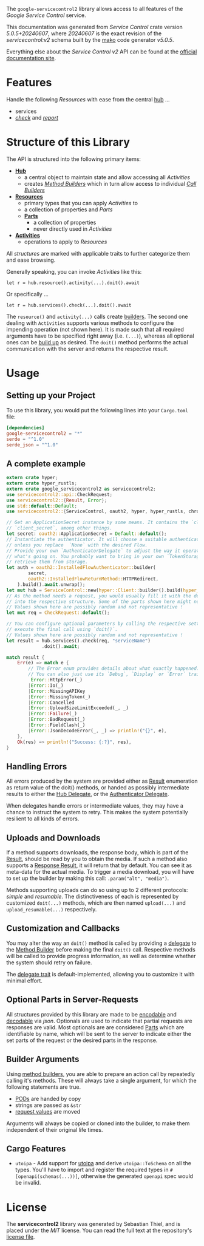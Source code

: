 <!---
DO NOT EDIT !
This file was generated automatically from 'src/generator/templates/api/README.md.mako'
DO NOT EDIT !
-->
The `google-servicecontrol2` library allows access to all features of the *Google Service Control* service.

This documentation was generated from *Service Control* crate version *5.0.5+20240607*, where *20240607* is the exact revision of the *servicecontrol:v2* schema built by the [mako](http://www.makotemplates.org/) code generator *v5.0.5*.

Everything else about the *Service Control* *v2* API can be found at the
[official documentation site](https://cloud.google.com/service-control/).
# Features

Handle the following *Resources* with ease from the central [hub](https://docs.rs/google-servicecontrol2/5.0.5+20240607/google_servicecontrol2/ServiceControl) ... 

* services
 * [*check*](https://docs.rs/google-servicecontrol2/5.0.5+20240607/google_servicecontrol2/api::ServiceCheckCall) and [*report*](https://docs.rs/google-servicecontrol2/5.0.5+20240607/google_servicecontrol2/api::ServiceReportCall)




# Structure of this Library

The API is structured into the following primary items:

* **[Hub](https://docs.rs/google-servicecontrol2/5.0.5+20240607/google_servicecontrol2/ServiceControl)**
    * a central object to maintain state and allow accessing all *Activities*
    * creates [*Method Builders*](https://docs.rs/google-servicecontrol2/5.0.5+20240607/google_servicecontrol2/client::MethodsBuilder) which in turn
      allow access to individual [*Call Builders*](https://docs.rs/google-servicecontrol2/5.0.5+20240607/google_servicecontrol2/client::CallBuilder)
* **[Resources](https://docs.rs/google-servicecontrol2/5.0.5+20240607/google_servicecontrol2/client::Resource)**
    * primary types that you can apply *Activities* to
    * a collection of properties and *Parts*
    * **[Parts](https://docs.rs/google-servicecontrol2/5.0.5+20240607/google_servicecontrol2/client::Part)**
        * a collection of properties
        * never directly used in *Activities*
* **[Activities](https://docs.rs/google-servicecontrol2/5.0.5+20240607/google_servicecontrol2/client::CallBuilder)**
    * operations to apply to *Resources*

All *structures* are marked with applicable traits to further categorize them and ease browsing.

Generally speaking, you can invoke *Activities* like this:

```Rust,ignore
let r = hub.resource().activity(...).doit().await
```

Or specifically ...

```ignore
let r = hub.services().check(...).doit().await
```

The `resource()` and `activity(...)` calls create [builders][builder-pattern]. The second one dealing with `Activities` 
supports various methods to configure the impending operation (not shown here). It is made such that all required arguments have to be 
specified right away (i.e. `(...)`), whereas all optional ones can be [build up][builder-pattern] as desired.
The `doit()` method performs the actual communication with the server and returns the respective result.

# Usage

## Setting up your Project

To use this library, you would put the following lines into your `Cargo.toml` file:

```toml
[dependencies]
google-servicecontrol2 = "*"
serde = "^1.0"
serde_json = "^1.0"
```

## A complete example

```Rust
extern crate hyper;
extern crate hyper_rustls;
extern crate google_servicecontrol2 as servicecontrol2;
use servicecontrol2::api::CheckRequest;
use servicecontrol2::{Result, Error};
use std::default::Default;
use servicecontrol2::{ServiceControl, oauth2, hyper, hyper_rustls, chrono, FieldMask};

// Get an ApplicationSecret instance by some means. It contains the `client_id` and 
// `client_secret`, among other things.
let secret: oauth2::ApplicationSecret = Default::default();
// Instantiate the authenticator. It will choose a suitable authentication flow for you, 
// unless you replace  `None` with the desired Flow.
// Provide your own `AuthenticatorDelegate` to adjust the way it operates and get feedback about 
// what's going on. You probably want to bring in your own `TokenStorage` to persist tokens and
// retrieve them from storage.
let auth = oauth2::InstalledFlowAuthenticator::builder(
        secret,
        oauth2::InstalledFlowReturnMethod::HTTPRedirect,
    ).build().await.unwrap();
let mut hub = ServiceControl::new(hyper::Client::builder().build(hyper_rustls::HttpsConnectorBuilder::new().with_native_roots().unwrap().https_or_http().enable_http1().build()), auth);
// As the method needs a request, you would usually fill it with the desired information
// into the respective structure. Some of the parts shown here might not be applicable !
// Values shown here are possibly random and not representative !
let mut req = CheckRequest::default();

// You can configure optional parameters by calling the respective setters at will, and
// execute the final call using `doit()`.
// Values shown here are possibly random and not representative !
let result = hub.services().check(req, "serviceName")
             .doit().await;

match result {
    Err(e) => match e {
        // The Error enum provides details about what exactly happened.
        // You can also just use its `Debug`, `Display` or `Error` traits
         Error::HttpError(_)
        |Error::Io(_)
        |Error::MissingAPIKey
        |Error::MissingToken(_)
        |Error::Cancelled
        |Error::UploadSizeLimitExceeded(_, _)
        |Error::Failure(_)
        |Error::BadRequest(_)
        |Error::FieldClash(_)
        |Error::JsonDecodeError(_, _) => println!("{}", e),
    },
    Ok(res) => println!("Success: {:?}", res),
}

```
## Handling Errors

All errors produced by the system are provided either as [Result](https://docs.rs/google-servicecontrol2/5.0.5+20240607/google_servicecontrol2/client::Result) enumeration as return value of
the doit() methods, or handed as possibly intermediate results to either the 
[Hub Delegate](https://docs.rs/google-servicecontrol2/5.0.5+20240607/google_servicecontrol2/client::Delegate), or the [Authenticator Delegate](https://docs.rs/yup-oauth2/*/yup_oauth2/trait.AuthenticatorDelegate.html).

When delegates handle errors or intermediate values, they may have a chance to instruct the system to retry. This 
makes the system potentially resilient to all kinds of errors.

## Uploads and Downloads
If a method supports downloads, the response body, which is part of the [Result](https://docs.rs/google-servicecontrol2/5.0.5+20240607/google_servicecontrol2/client::Result), should be
read by you to obtain the media.
If such a method also supports a [Response Result](https://docs.rs/google-servicecontrol2/5.0.5+20240607/google_servicecontrol2/client::ResponseResult), it will return that by default.
You can see it as meta-data for the actual media. To trigger a media download, you will have to set up the builder by making
this call: `.param("alt", "media")`.

Methods supporting uploads can do so using up to 2 different protocols: 
*simple* and *resumable*. The distinctiveness of each is represented by customized 
`doit(...)` methods, which are then named `upload(...)` and `upload_resumable(...)` respectively.

## Customization and Callbacks

You may alter the way an `doit()` method is called by providing a [delegate](https://docs.rs/google-servicecontrol2/5.0.5+20240607/google_servicecontrol2/client::Delegate) to the 
[Method Builder](https://docs.rs/google-servicecontrol2/5.0.5+20240607/google_servicecontrol2/client::CallBuilder) before making the final `doit()` call. 
Respective methods will be called to provide progress information, as well as determine whether the system should 
retry on failure.

The [delegate trait](https://docs.rs/google-servicecontrol2/5.0.5+20240607/google_servicecontrol2/client::Delegate) is default-implemented, allowing you to customize it with minimal effort.

## Optional Parts in Server-Requests

All structures provided by this library are made to be [encodable](https://docs.rs/google-servicecontrol2/5.0.5+20240607/google_servicecontrol2/client::RequestValue) and 
[decodable](https://docs.rs/google-servicecontrol2/5.0.5+20240607/google_servicecontrol2/client::ResponseResult) via *json*. Optionals are used to indicate that partial requests are responses 
are valid.
Most optionals are are considered [Parts](https://docs.rs/google-servicecontrol2/5.0.5+20240607/google_servicecontrol2/client::Part) which are identifiable by name, which will be sent to 
the server to indicate either the set parts of the request or the desired parts in the response.

## Builder Arguments

Using [method builders](https://docs.rs/google-servicecontrol2/5.0.5+20240607/google_servicecontrol2/client::CallBuilder), you are able to prepare an action call by repeatedly calling it's methods.
These will always take a single argument, for which the following statements are true.

* [PODs][wiki-pod] are handed by copy
* strings are passed as `&str`
* [request values](https://docs.rs/google-servicecontrol2/5.0.5+20240607/google_servicecontrol2/client::RequestValue) are moved

Arguments will always be copied or cloned into the builder, to make them independent of their original life times.

[wiki-pod]: http://en.wikipedia.org/wiki/Plain_old_data_structure
[builder-pattern]: http://en.wikipedia.org/wiki/Builder_pattern
[google-go-api]: https://github.com/google/google-api-go-client

## Cargo Features

* `utoipa` - Add support for [utoipa](https://crates.io/crates/utoipa) and derive `utoipa::ToSchema` on all
the types. You'll have to import and register the required types in `#[openapi(schemas(...))]`, otherwise the
generated `openapi` spec would be invalid.


# License
The **servicecontrol2** library was generated by Sebastian Thiel, and is placed 
under the *MIT* license.
You can read the full text at the repository's [license file][repo-license].

[repo-license]: https://github.com/Byron/google-apis-rsblob/main/LICENSE.md

